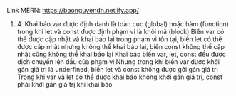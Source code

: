 Link MERN: https://baonguyendn.netlify.app/
1. <script>
    setTimeout(
        () => {
            console.log("Hello!!!\n " + new Date().toString());
        }, 1000);
    console.log("After 4 seconds will print Hello:\n " + new Date().toString());
    const seconds = new Date().getTime();
    while (true) {
        if (new Date().getTime() - seconds > 4000 ) {
            break;
        }
    }
</script>
4.  Khai báo var được định danh là toàn cục (global) hoặc hàm (function) trong khi let và const được định phạm vi là khối mã (block)
    Biến var có thể được cập nhật và khai báo lại trong phạm vi tồn tại, biến let có thể được câp nhật nhưng không thể khai báo lại, biến const không thể cập nhật cũng không thể khai báo lại
    Khai báo biến var, let, const đều được dịch chuyển lên đầu của phạm vi
    Nhưng trong khi biến var được khởi gán giá trị là underfined, biến let và const không được gởi gán giá trị
    Trong khi var và let có thể được khai báo không khởi gán giá trị, const phải khởi gán giá trị khi khai báo
